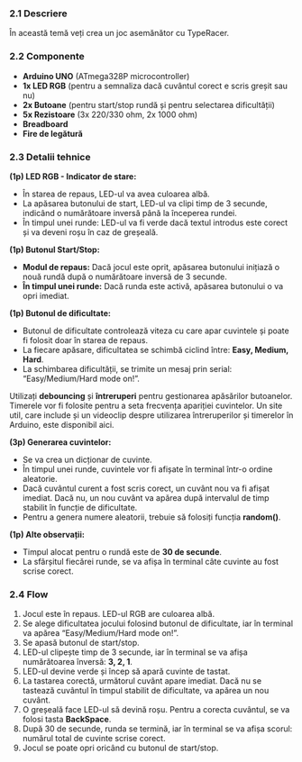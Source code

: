 ### 2.1 Descriere
În această temă veți crea un joc asemănător cu TypeRacer.

### 2.2 Componente
- **Arduino UNO** (ATmega328P microcontroller)
- **1x LED RGB** (pentru a semnaliza dacă cuvântul corect e scris greșit sau nu)
- **2x Butoane** (pentru start/stop rundă și pentru selectarea dificultății)
- **5x Rezistoare** (3x 220/330 ohm, 2x 1000 ohm)
- **Breadboard**
- **Fire de legătură**

### 2.3 Detalii tehnice

**(1p) LED RGB - Indicator de stare:**
- În starea de repaus, LED-ul va avea culoarea albă.
- La apăsarea butonului de start, LED-ul va clipi timp de 3 secunde, indicând o numărătoare inversă până la începerea rundei.
- În timpul unei runde: LED-ul va fi verde dacă textul introdus este corect și va deveni roșu în caz de greșeală.

**(1p) Butonul Start/Stop:**
- **Modul de repaus:** Dacă jocul este oprit, apăsarea butonului inițiază o nouă rundă după o numărătoare inversă de 3 secunde.
- **În timpul unei runde:** Dacă runda este activă, apăsarea butonului o va opri imediat.

**(1p) Butonul de dificultate:**
- Butonul de dificultate controlează viteza cu care apar cuvintele și poate fi folosit doar în starea de repaus.
- La fiecare apăsare, dificultatea se schimbă ciclind între: **Easy, Medium, Hard**.
- La schimbarea dificultății, se trimite un mesaj prin serial: “Easy/Medium/Hard mode on!”.

Utilizați **debouncing** și **întreruperi** pentru gestionarea apăsărilor butoanelor. Timerele vor fi folosite pentru a seta frecvența apariției cuvintelor. Un site util, care include și un videoclip despre utilizarea întreruperilor și timerelor în Arduino, este disponibil aici.

**(3p) Generarea cuvintelor:**
- Se va crea un dicționar de cuvinte.
- În timpul unei runde, cuvintele vor fi afișate în terminal într-o ordine aleatorie.
- Dacă cuvântul curent a fost scris corect, un cuvânt nou va fi afișat imediat. Dacă nu, un nou cuvânt va apărea după intervalul de timp stabilit în funcție de dificultate.
- Pentru a genera numere aleatorii, trebuie să folosiți funcția **random()**.

**(1p) Alte observații:**
- Timpul alocat pentru o rundă este de **30 de secunde**.
- La sfârșitul fiecărei runde, se va afișa în terminal câte cuvinte au fost scrise corect.

### 2.4 Flow
1. Jocul este în repaus. LED-ul RGB are culoarea albă.
2. Se alege dificultatea jocului folosind butonul de dificultate, iar în terminal va apărea “Easy/Medium/Hard mode on!”.
3. Se apasă butonul de start/stop.
4. LED-ul clipește timp de 3 secunde, iar în terminal se va afișa numărătoarea înversă: **3, 2, 1**.
5. LED-ul devine verde și încep să apară cuvinte de tastat.
6. La tastarea corectă, următorul cuvânt apare imediat. Dacă nu se tastează cuvântul în timpul stabilit de dificultate, va apărea un nou cuvânt.
7. O greșeală face LED-ul să devină roșu. Pentru a corecta cuvântul, se va folosi tasta **BackSpace**.
8. După 30 de secunde, runda se termină, iar în terminal se va afișa scorul: numărul total de cuvinte scrise corect.
9. Jocul se poate opri oricând cu butonul de start/stop.
